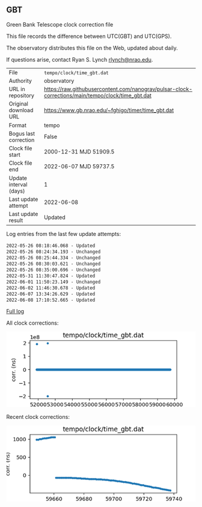 
## GBT

Green Bank Telescope clock correction file

This file records the difference between UTC(GBT) and UTC(GPS).

The observatory distributes this file on the Web, updated about daily.

If questions arise, contact Ryan S. Lynch <rlynch@nrao.edu>.

|     |     |
|:--- |:--- |
| File | `tempo/clock/time_gbt.dat` |
| Authority | observatory |
| URL in repository | <https://raw.githubusercontent.com/nanograv/pulsar-clock-corrections/main/tempo/clock/time_gbt.dat> |
| Original download URL | <https://www.gb.nrao.edu/~fghigo/timer/time_gbt.dat> |
| Format | tempo |
| Bogus last correction | False |
| Clock file start | 2000-12-31 MJD 51909.5 |
| Clock file end | 2022-06-07 MJD 59737.5 |
| Update interval (days) | 1 |
| Last update attempt | 2022-06-08 |
| Last update result | Updated |

Log entries from the last few update attempts:
```
2022-05-26 08:18:46.068 - Updated
2022-05-26 08:24:34.193 - Unchanged
2022-05-26 08:25:44.334 - Unchanged
2022-05-26 08:30:03.621 - Unchanged
2022-05-26 08:35:00.696 - Unchanged
2022-05-31 11:30:47.824 - Updated
2022-06-01 11:50:23.149 - Unchanged
2022-06-02 11:46:30.678 - Updated
2022-06-07 13:34:26.629 - Updated
2022-06-08 17:10:52.665 - Updated
```
[Full log](https://raw.githubusercontent.com/nanograv/pulsar-clock-corrections/main/log/tempo/clock/time_gbt.dat.log)


All clock corrections:

![plot of all clock corrections](time_gbt.dat.png "All corrections")

Recent clock corrections:

![plot of recent clock corrections](time_gbt.dat.short.png "Recent corrections")


